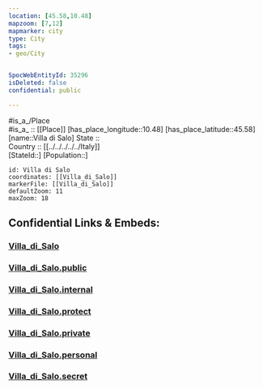 ```yaml
---
location: [45.58,10.48] 
mapzoom: [7,12] 
mapmarker: city 
type: City
tags:
- geo/City


SpocWebEntityId: 35296
isDeleted: false
confidential: public

---
```

#is_a_/Place  
#is_a_ :: [[Place]] 
[has_place_longitude::10.48] 
[has_place_latitude::45.58] 
[name::Villa di Salo] 
State ::  
Country :: [[../../../../../Italy]]  
[StateId::] 
[Population::] 



```leaflet
id: Villa di Salo
coordinates: [[Villa_di_Salo]] 
markerFile: [[Villa_di_Salo]] 
defaultZoom: 11 
maxZoom: 18
```


## Confidential Links & Embeds: 

### [Villa_di_Salo](/_Standards/Earth/Continent/Europe/Europe~South/Italy/regions~Italy/Lombardy/Brescia/City/Villa_di_Salo.md) 

### [Villa_di_Salo.public](/_public/Earth/Continent/Europe/Europe~South/Italy/regions~Italy/Lombardy/Brescia/City/Villa_di_Salo.public.md) 

### [Villa_di_Salo.internal](/_internal/Earth/Continent/Europe/Europe~South/Italy/regions~Italy/Lombardy/Brescia/City/Villa_di_Salo.internal.md) 

### [Villa_di_Salo.protect](/_protect/Earth/Continent/Europe/Europe~South/Italy/regions~Italy/Lombardy/Brescia/City/Villa_di_Salo.protect.md) 

### [Villa_di_Salo.private](/_private/Earth/Continent/Europe/Europe~South/Italy/regions~Italy/Lombardy/Brescia/City/Villa_di_Salo.private.md) 

### [Villa_di_Salo.personal](/_personal/Earth/Continent/Europe/Europe~South/Italy/regions~Italy/Lombardy/Brescia/City/Villa_di_Salo.personal.md) 

### [Villa_di_Salo.secret](/_secret/Earth/Continent/Europe/Europe~South/Italy/regions~Italy/Lombardy/Brescia/City/Villa_di_Salo.secret.md)

